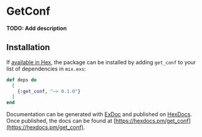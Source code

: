 # GetConf

**TODO: Add description**

## Installation

If [available in Hex](https://hex.pm/docs/publish), the package can be installed
by adding `get_conf` to your list of dependencies in `mix.exs`:

```elixir
def deps do
  [
    {:get_conf, "~> 0.1.0"}
  ]
end
```

Documentation can be generated with [ExDoc](https://github.com/elixir-lang/ex_doc)
and published on [HexDocs](https://hexdocs.pm). Once published, the docs can
be found at [https://hexdocs.pm/get_conf](https://hexdocs.pm/get_conf).

